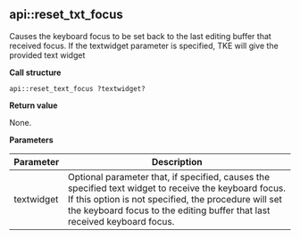 ## api\::reset\_txt\_focus

Causes the keyboard focus to be set back to the last editing buffer that received focus. If the textwidget parameter is specified, TKE will give the provided text widget

**Call structure**

`api::reset_text_focus ?textwidget?`
  
**Return value**

None. 

**Parameters**

| Parameter | Description |
| - | - |
| textwidget | Optional parameter that, if specified, causes the specified text widget to receive the keyboard focus. If this option is not specified, the procedure will set the keyboard focus to the editing buffer that last received keyboard focus. |